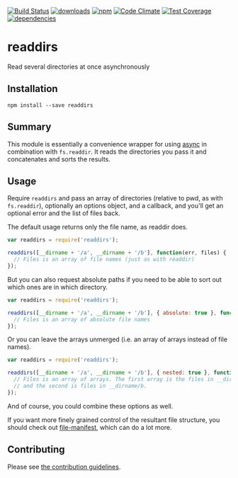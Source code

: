 [![Build Status](https://travis-ci.org/tandrewnichols/readdirs.png)](https://travis-ci.org/tandrewnichols/readdirs) [![downloads](http://img.shields.io/npm/dm/readdirs.svg)](https://npmjs.org/package/readdirs) [![npm](http://img.shields.io/npm/v/readdirs.svg)](https://npmjs.org/package/readdirs) [![Code Climate](https://codeclimate.com/github/tandrewnichols/readdirs/badges/gpa.svg)](https://codeclimate.com/github/tandrewnichols/readdirs) [![Test Coverage](https://codeclimate.com/github/tandrewnichols/readdirs/badges/coverage.svg)](https://codeclimate.com/github/tandrewnichols/readdirs) [![dependencies](https://david-dm.org/tandrewnichols/readdirs.png)](https://david-dm.org/tandrewnichols/readdirs)

# readdirs

Read several directories at once asynchronously

## Installation

`npm install --save readdirs`

## Summary

This module is essentially a convenience wrapper for using [async](https://github.com/caolan/async) in combination with `fs.readdir`. It reads the directories you pass it and concatenates and sorts the results.

## Usage

Require `readdirs` and pass an array of directories (relative to pwd, as with `fs.readdir`), optionally an options object, and a callback, and you'll get an optional error and the list of files back.

The default usage returns only the file name, as readdir does.

```js
var readdirs = require('readdirs');

readdirs([__dirname + '/a', __dirname + '/b'], function(err, files) {
  // Files is an array of file names (just as with readdir)
});
```

But you can also request absolute paths if you need to be able to sort out which ones are in which directory.

```js
var readdirs = require('readdirs');

readdirs([__dirname + '/a', __dirname + '/b'], { absolute: true }, function(err, files) {
  // Files is an array of absolute file names
});
```

Or you can leave the arrays unmerged (i.e. an array of arrays instead of file names).

```js
var readdirs = require('readdirs');

readdirs([__dirname + '/a', __dirname + '/b'], { nested: true }, function(err, files) {
  // Files is an array of arrays. The first array is the files in __dirname/a
  // and the second is files in __dirname/b.
});
```

And of course, you could combine these options as well.

If you want more finely grained control of the resultant file structure, you should check out [file-manifest](https://github.com/tandrewnichols/file-manifest), which can do a lot more.

## Contributing

Please see [the contribution guidelines](CONTRIBUTING.md).
